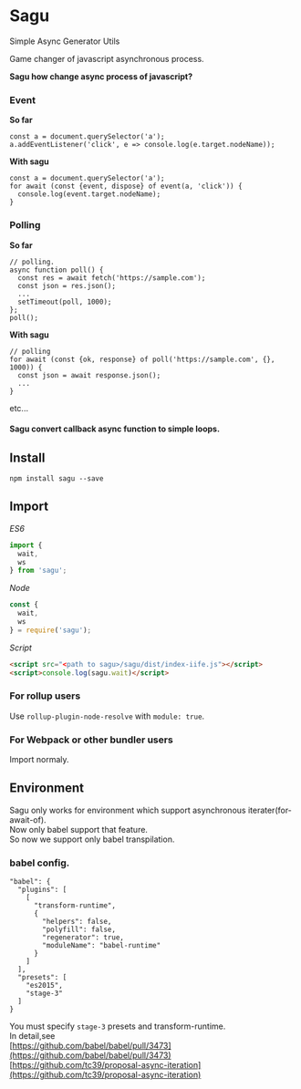 # Sagu

Simple Async Generator Utils

Game changer of javascript asynchronous process.

**Sagu how change async process of javascript?**

### Event

**So far**

```
const a = document.querySelector('a');
a.addEventListener('click', e => console.log(e.target.nodeName));
```

**With sagu**
```
const a = document.querySelector('a');
for await (const {event, dispose} of event(a, 'click')) {
  console.log(event.target.nodeName);
}
```


### Polling

**So far**

```
// polling.
async function poll() {
  const res = await fetch('https://sample.com');
  const json = res.json();
  ...
  setTimeout(poll, 1000);
};
poll();
```

**With sagu**
```
// polling
for await (const {ok, response} of poll('https://sample.com', {}, 1000)) {
  const json = await response.json();
  ...
}
```

etc...


#### Sagu convert callback async function to simple loops.


## Install

`npm install sagu --save`

## Import

*ES6*

```javascript
import {
  wait,
  ws
} from 'sagu';
```

*Node*

```javascript
const {
  wait,
  ws
} = require('sagu');
```

*Script*

```html
<script src="<path to sagu>/sagu/dist/index-iife.js"></script>
<script>console.log(sagu.wait)</script>
```

### For rollup users

Use `rollup-plugin-node-resolve` with `module: true`.

### For Webpack or other bundler users

Import normaly.

## Environment

Sagu only works for environment which support asynchronous iterater(for-await-of).  
Now only babel support that feature.  
So now we support only babel transpilation.

### babel config.

```
"babel": {
  "plugins": [
    [
      "transform-runtime",
      {
        "helpers": false,
        "polyfill": false,
        "regenerator": true,
        "moduleName": "babel-runtime"
      }
    ]
  ],
  "presets": [
    "es2015",
    "stage-3"
  ]
}
```

You must specify `stage-3` presets and transform-runtime.  
In detail,see  
[https://github.com/babel/babel/pull/3473](https://github.com/babel/babel/pull/3473)  
[https://github.com/tc39/proposal-async-iteration](https://github.com/tc39/proposal-async-iteration)


